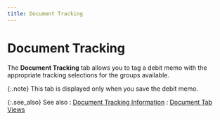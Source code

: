```yaml
---
title: Document Tracking
---
```


# Document Tracking


The **Document Tracking** tab allows  you to tag a debit memo with the appropriate tracking selections for the  groups available.


{:.note}
This tab is displayed only when you save the  debit memo.


{:.see_also}
See also
: [Document  Tracking Information]({{site.pp_baseurl}}/return-proc/doc-prof/contents/tabs/doc-track-info/document_tracking_information_doc_tab_views_pur_return_content.html)
: [Document  Tab Views]({{site.pp_baseurl}}/misc/document_tab_views_dm_step_by_step.html)
